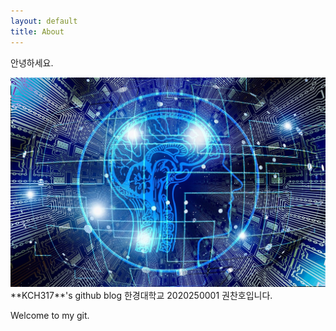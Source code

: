 ```yaml
---
layout: default
title: About
---
```


안녕하세요.

<img src="/images/ai.jpg" class="right" witdh = "300" hight = "300" />
**KCH317**'s github blog
한경대학교 2020250001 권찬호입니다.

Welcome to my git.
